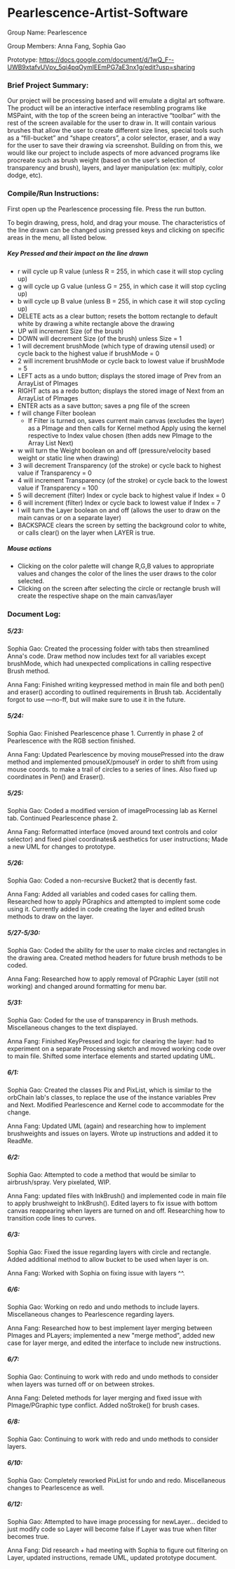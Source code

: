 # Pearlescence-Artist-Software

Group Name: Pearlescence

Group Members: Anna Fang, Sophia Gao

Prototype: https://docs.google.com/document/d/1wQ_F--UWB9xtafvUVpv_5qi4pqOymIEEmPG7aE3nx1g/edit?usp=sharing

### Brief Project Summary:
Our project will be processing based and will emulate a digital art software. The product will be an interactive interface resembling programs like MSPaint, with the top of the screen being an interactive “toolbar” with the rest of the screen available for the user to draw in. It will contain various brushes that allow the user to create different size lines, special tools such as a “fill-bucket” and “shape creators”, a color selector, eraser, and a way for the user to save their drawing via screenshot. Building on from this, we would like our project to include aspects of more advanced programs like procreate such as brush weight (based on the user’s selection of transparency and brush), layers, and layer manipulation (ex: multiply, color dodge, etc).

### Compile/Run Instructions:
First open up the Pearlescence processing file. Press the run button.

To begin drawing, press, hold, and drag your mouse. The characteristics of the line drawn can be changed using pressed keys and clicking on specific areas in the menu, all listed below.

##### Key Pressed and their impact on the line drawn
- r will cycle up R value (unless R = 255, in which case it will stop cycling up)
- g will cycle up G value (unless G = 255, in which case it will stop cycling up)
- b will cycle up B value (unless B = 255, in which case it will stop cycling up)
- DELETE acts as a clear button; resets the bottom rectangle to default white by drawing a white rectangle above the drawing
- UP will increment Size (of the brush)
- DOWN will decrement Size (of the brush) unless Size = 1
- 1 will decrement brushMode (which type of drawing utensil used) or cycle back to the highest value if brushMode = 0
- 2 will increment brushMode or cycle back to lowest value if brushMode = 5
- LEFT acts as a undo button; displays the stored image of Prev from an ArrayList of PImages
- RIGHT acts as a redo button; displays the stored image of Next from an ArrayList of PImages
- ENTER acts as a save button; saves a png file of the screen
- f will change Filter boolean
  - If Filter is turned on, saves current main canvas (excludes the layer) as a PImage and then calls for Kernel method Apply using the kernel respective to Index value chosen (then adds new PImage to the Array List Next)
- w will turn the Weight boolean on and off (pressure/velocity based weight or static line when drawing)
- 3 will decrement Transparency (of the stroke) or cycle back to highest value if Transparency = 0
- 4 will increment Transparency (of the stroke) or cycle back to the lowest value if Transparency = 100
- 5 will decrement (filter) Index or cycle back to highest value if Index = 0
- 6 will increment (filter) Index or cycle back to lowest value if Index = 7
- l will turn the Layer boolean on and off (allows the user to draw on the main canvas or on a separate layer)
- BACKSPACE clears the screen by setting the background color to white, or calls clear() on the layer when LAYER is true.

##### Mouse actions
- Clicking on the color palette will change R,G,B values to appropriate values and changes the color of the lines the user draws to the color selected.
- Clicking on the screen after selecting the circle or rectangle brush will create the respective shape on the main canvas/layer


### Document Log:
##### 5/23:
Sophia Gao:
Created the processing folder with tabs then streamlined Anna's code. Draw method now includes text for all variables except brushMode, which had unexpected complications in calling respective Brush method.

Anna Fang:
Finished writing keypressed method in main file and both pen() and eraser() according to outlined requirements in Brush tab. Accidentally forgot to use —no-ff, but will make sure to use it in the future.

##### 5/24:
Sophia Gao: Finished Pearlescence phase 1. Currently in phase 2 of Pearlescence with the RGB section finished.

Anna Fang:
Updated Pearlescence by moving mousePressed into the draw method and implemented pmouseX/pmouseY in order to shift from using mouse coords. to make a trail of circles to a series of lines. Also fixed up coordinates in Pen() and Eraser().

##### 5/25:
Sophia Gao: Coded a modified version of imageProcessing lab as Kernel tab. Continued Pearlescence phase 2.

Anna Fang: Reformatted interface (moved around text controls and color selector) and fixed pixel coordinates& aesthetics for user instructions; Made a new UML for changes to prototype.


##### 5/26:
Sophia Gao: Coded a non-recursive Bucket2 that is decently fast.

Anna Fang: Added all variables and coded cases for calling them. Researched how to apply PGraphics and attempted to implent some code using it. Currently added in code creating the layer and edited brush methods to draw on the layer.

##### 5/27-5/30:
Sophia Gao: Coded the ability for the user to make circles and rectangles in the drawing area. Created method headers for future brush methods to be coded.

Anna Fang: Researched how to apply removal of PGraphic Layer (still not working) and changed around formatting for menu bar.

##### 5/31:
Sophia Gao: Coded for the use of transparency in Brush methods. Miscellaneous changes to the text displayed.

Anna Fang: Finished KeyPressed and logic for clearing the layer: had to experiment on a separate Processing sketch and moved working code over to main file. Shifted some interface elements and started updating UML.

##### 6/1:
Sophia Gao: Created the classes Pix and PixList, which is similar to the orbChain lab's classes, to replace the use of the instance variables Prev and Next. Modified Pearlescence and Kernel code to accommodate for the change.

Anna Fang: Updated UML (again) and researching how to implement brushweights and issues on layers. Wrote up instructions and added it to ReadMe.

##### 6/2:

Sophia Gao: Attempted to code a method that would be similar to airbrush/spray. Very pixelated, WIP.

Anna Fang: updated files with InkBrush() and implemented code in main file to apply brushweight to InkBrush(). Edited layers to fix issue with bottom canvas reappearing when layers are turned on and off. Researching how to transition code lines to curves.

##### 6/3:

Sophia Gao: Fixed the issue regarding layers with circle and rectangle. Added additional method to allow bucket to be used when layer is on.

Anna Fang: Worked with Sophia on fixing issue with layers ^^.

##### 6/6:

Sophia Gao: Working on redo and undo methods to include layers. Miscellaneous changes to Pearlescence regarding layers.

Anna Fang: Researched how to best implement layer merging between PImages and PLayers; implemented a new "merge method", added new case for layer merge, and edited the interface to include new instructions.

##### 6/7:

Sophia Gao: Continuing to work with redo and undo methods to consider when layers was turned off or on between strokes.

Anna Fang: Deleted methods for layer merging and fixed issue with PImage/PGraphic type conflict. Added noStroke() for brush cases.

##### 6/8:

Sophia Gao: Continuing to work with redo and undo methods to consider layers.

##### 6/10:

Sophia Gao: Completely reworked PixList for undo and redo. Miscellaneous changes to Pearlescence as well.

##### 6/12:

Sophia Gao: Attempted to have image processing for newLayer... decided to just modify code so Layer will become false if Layer was true when filter becomes true.

Anna Fang: Did research + had meeting with Sophia to figure out filtering on Layer, updated instructions, remade UML, updated prototype document. 
